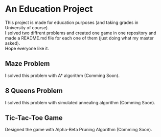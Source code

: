 # An Education Project
This project is made for education purposes (and taking grades in University of course).\
I solved two diffrent problems and created one game in one repository and made a README.md file for each one of them (just doing what my master asked).\
Hope everyone like it.

## Maze Problem
I solved this problem with A* algorithm (Comming Soon).

## 8 Queens Problem
I solved this problem with simulated annealing algorithm (Comming Soon).

## Tic-Tac-Toe Game
Designed the game with Alpha-Beta Pruning Algorithm (Comming Soon).
